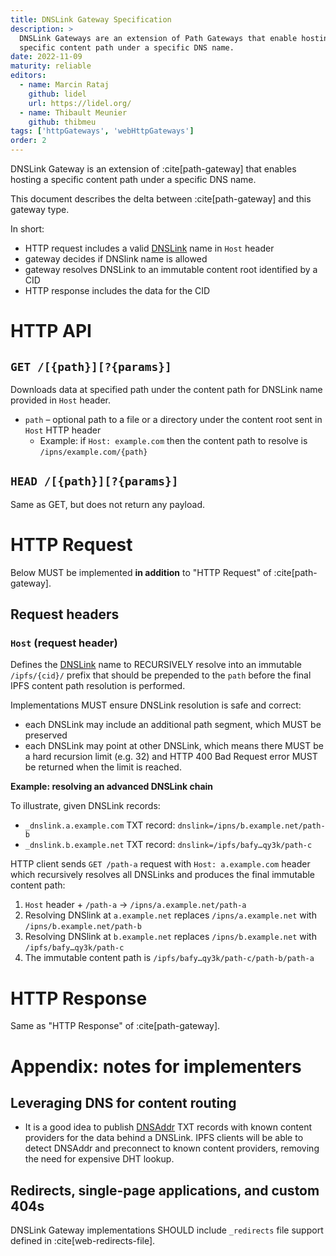 ```yaml
---
title: DNSLink Gateway Specification
description: >
  DNSLink Gateways are an extension of Path Gateways that enable hosting a
  specific content path under a specific DNS name.
date: 2022-11-09
maturity: reliable
editors:
  - name: Marcin Rataj
    github: lidel
    url: https://lidel.org/
  - name: Thibault Meunier
    github: thibmeu
tags: ['httpGateways', 'webHttpGateways']
order: 2
---
```


DNSLink Gateway is an extension of :cite[path-gateway] that enables hosting a
specific content path under a specific DNS name.

This document describes the delta between :cite[path-gateway] and this gateway type.

In short:

- HTTP request includes a valid [DNSLink](https://dnslink.dev/) name in `Host` header
- gateway decides if DNSlink name is allowed
- gateway resolves DNSLink to an immutable content root identified by a CID
- HTTP response includes the data for the CID

# HTTP API

## `GET /[{path}][?{params}]`

Downloads data at specified path under the content path for DNSLink name provided in `Host` header.

- `path` – optional path to a file or a directory under the content root sent in `Host` HTTP header
  - Example: if `Host: example.com` then the content path to resolve is `/ipns/example.com/{path}`

## `HEAD /[{path}][?{params}]`

Same as GET, but does not return any payload.

# HTTP Request

Below MUST be implemented **in addition** to "HTTP Request" of :cite[path-gateway].

## Request headers

### `Host` (request header)

Defines the [DNSLink](https://docs.ipfs.io/concepts/glossary/#dnslink) name
to RECURSIVELY resolve into an immutable `/ipfs/{cid}/` prefix that should
be prepended to the `path` before the final IPFS content path resolution
is performed.

Implementations MUST ensure DNSLink resolution is safe and correct:

- each DNSLink may include an additional path segment, which MUST be preserved
- each DNSLink may point at other DNSLink, which means there MUST be a hard
  recursion limit (e.g. 32) and HTTP 400 Bad Request error MUST be returned
  when the limit is reached.

**Example: resolving an advanced DNSLink chain**

To illustrate, given DNSLink records:

- `_dnslink.a.example.com` TXT record: `dnslink=/ipns/b.example.net/path-b`
- `_dnslink.b.example.net` TXT record: `dnslink=/ipfs/bafy…qy3k/path-c`

HTTP client sends `GET /path-a` request with  `Host: a.example.com` header
which recursively resolves all DNSLinks and produces the final immutable
content path:

1. `Host` header + `/path-a` → `/ipns/a.example.net/path-a`
2. Resolving DNSlink at `a.example.net` replaces `/ipns/a.example.net` with `/ipns/b.example.net/path-b`
3. Resolving DNSlink at `b.example.net` replaces `/ipns/b.example.net` with `/ipfs/bafy…qy3k/path-c`
4. The immutable content path is `/ipfs/bafy…qy3k/path-c/path-b/path-a`

# HTTP Response

Same as "HTTP Response" of :cite[path-gateway].

# Appendix: notes for implementers

## Leveraging DNS for content routing

- It is a good idea to publish
  [DNSAddr](https://github.com/multiformats/multiaddr/blob/master/protocols/DNSADDR.md)
  TXT records with known content providers for the data behind a DNSLink. IPFS
  clients will be able to detect DNSAddr and preconnect to known content
  providers, removing the need for expensive DHT lookup.

## Redirects, single-page applications, and custom 404s

DNSLink Gateway implementations SHOULD include `_redirects` file support
defined in :cite[web-redirects-file].
